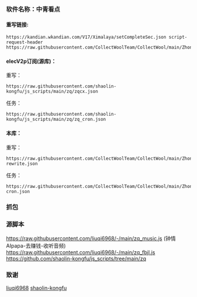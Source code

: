 ### 软件名称：中青看点 

#### 重写链接:  
```
https://kandian.wkandian.com/V17/Ximalaya/setCompleteSec.json script-request-header https://raw.githubusercontent.com/CollectWoolTeam/CollectWool/main/ZhongQingKanDian/zq_music.js  
```

#### elecV2p订阅(源库)：

重写：
```
https://raw.githubusercontent.com/shaolin-kongfu/js_scripts/main/zq/zqcx.json
```
任务：
```
https://raw.githubusercontent.com/shaolin-kongfu/js_scripts/main/zq/zq_cron.json
```

#### 本库：
重写：
```
https://raw.githubusercontent.com/CollectWoolTeam/CollectWool/main/ZhongQingKanDian/zq-rewrite.json
```
任务：
```
https://raw.githubusercontent.com/CollectWoolTeam/CollectWool/main/ZhongQingKanDian/zq-cron.json
```
### 抓包


### 源脚本
 https://raw.githubusercontent.com/liuqi6968/-/main/zq_music.js (钟情AIpapa-去赚钱-收听音频)
 https://raw.githubusercontent.com/liuqi6968/-/main/zq_fbjl.js 
 https://github.com/shaolin-kongfu/js_scripts/tree/main/zq
### 致谢
[liuqi6968](https://github.com/liuqi6968)
[shaolin-kongfu](https://github.com/shaolin-kongfu)

